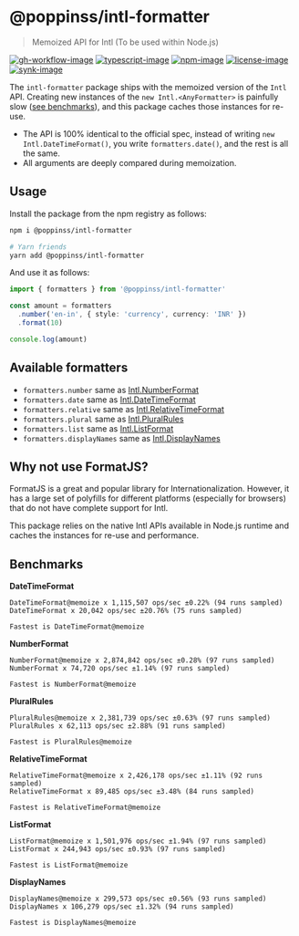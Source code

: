 # @poppinss/intl-formatter
> Memoized API for Intl (To be used within Node.js)

[![gh-workflow-image]][gh-workflow-url] [![typescript-image]][typescript-url] [![npm-image]][npm-url] [![license-image]][license-url] [![synk-image]][synk-url]

The `intl-formatter` package ships with the memoized version of the `Intl` API. Creating new instances of the `new Intl.<AnyFormatter>` is painfully slow ([see benchmarks](#benchmarks)), and this package caches those instances for re-use.

- The API is 100% identical to the official spec, instead of writing `new Intl.DateTimeFormat()`, you write `formatters.date()`, and the rest is all the same.
- All arguments are deeply compared during memoization.

## Usage
Install the package from the npm registry as follows:

```sh
npm i @poppinss/intl-formatter

# Yarn friends
yarn add @poppinss/intl-formatter
```

And use it as follows:

```ts
import { formatters } from '@poppinss/intl-formatter'

const amount = formatters
  .number('en-in', { style: 'currency', currency: 'INR' })
  .format(10)

console.log(amount)
```

## Available formatters

- `formatters.number` same as [Intl.NumberFormat](https://developer.mozilla.org/en-US/docs/Web/JavaScript/Reference/Global_Objects/Intl/NumberFormat/NumberFormat)
- `formatters.date` same as [Intl.DateTimeFormat](https://developer.mozilla.org/en-US/docs/Web/JavaScript/Reference/Global_Objects/Intl/DateTimeFormat/DateTimeFormat)
- `formatters.relative` same as [Intl.RelativeTimeFormat](https://developer.mozilla.org/en-US/docs/Web/JavaScript/Reference/Global_Objects/Intl/RelativeTimeFormat/RelativeTimeFormat)
- `formatters.plural` same as [Intl.PluralRules](https://developer.mozilla.org/en-US/docs/Web/JavaScript/Reference/Global_Objects/Intl/PluralRules/PluralRules)
- `formatters.list` same as [Intl.ListFormat](https://developer.mozilla.org/en-US/docs/Web/JavaScript/Reference/Global_Objects/Intl/ListFormat/ListFormat)
- `formatters.displayNames` same as [Intl.DisplayNames](https://developer.mozilla.org/en-US/docs/Web/JavaScript/Reference/Global_Objects/Intl/DisplayNames/DisplayNames)

## Why not use FormatJS?
FormatJS is a great and popular library for Internationalization. However, it has a large set of polyfills for different platforms (especially for browsers) that do not have complete support for Intl. 

This package relies on the native Intl APIs available in Node.js runtime and caches the instances for re-use and performance.

## Benchmarks

**DateTimeFormat**

```
DateTimeFormat@memoize x 1,115,507 ops/sec ±0.22% (94 runs sampled)
DateTimeFormat x 20,042 ops/sec ±20.76% (75 runs sampled)

Fastest is DateTimeFormat@memoize
```

**NumberFormat**

```
NumberFormat@memoize x 2,874,842 ops/sec ±0.28% (97 runs sampled)
NumberFormat x 74,720 ops/sec ±1.14% (97 runs sampled)

Fastest is NumberFormat@memoize
```

**PluralRules**

```
PluralRules@memoize x 2,381,739 ops/sec ±0.63% (97 runs sampled)
PluralRules x 62,113 ops/sec ±2.88% (91 runs sampled)

Fastest is PluralRules@memoize
```

**RelativeTimeFormat**

```
RelativeTimeFormat@memoize x 2,426,178 ops/sec ±1.11% (92 runs sampled)
RelativeTimeFormat x 89,485 ops/sec ±3.48% (84 runs sampled)

Fastest is RelativeTimeFormat@memoize
```

**ListFormat**

```
ListFormat@memoize x 1,501,976 ops/sec ±1.94% (97 runs sampled)
ListFormat x 244,943 ops/sec ±0.93% (97 runs sampled)

Fastest is ListFormat@memoize
```

**DisplayNames**

```
DisplayNames@memoize x 299,573 ops/sec ±0.56% (93 runs sampled)
DisplayNames x 106,279 ops/sec ±1.32% (94 runs sampled)

Fastest is DisplayNames@memoize
```

[gh-workflow-image]: https://img.shields.io/github/actions/workflow/status/poppinss/intl-formatter/test.yml?style=for-the-badge
[gh-workflow-url]: https://github.com/poppinss/intl-formatter/actions/workflows/test.yml "github-actions"

[npm-image]: https://img.shields.io/npm/v/@poppinss/intl-formatter.svg?style=for-the-badge&logo=npm
[npm-url]: https://npmjs.org/package/@poppinss/intl-formatter "npm"

[license-image]: https://img.shields.io/npm/l/@poppinss/intl-formatter?color=blueviolet&style=for-the-badge
[license-url]: LICENSE.md "license"

[typescript-image]: https://img.shields.io/badge/Typescript-294E80.svg?style=for-the-badge&logo=typescript
[typescript-url]:  "typescript"

[synk-image]: https://img.shields.io/snyk/vulnerabilities/github/poppinss/intl-formatter?label=Synk%20Vulnerabilities&style=for-the-badge
[synk-url]: https://snyk.io/test/github/poppinss/intl-formatter?targetFile=package.json 'synk'
